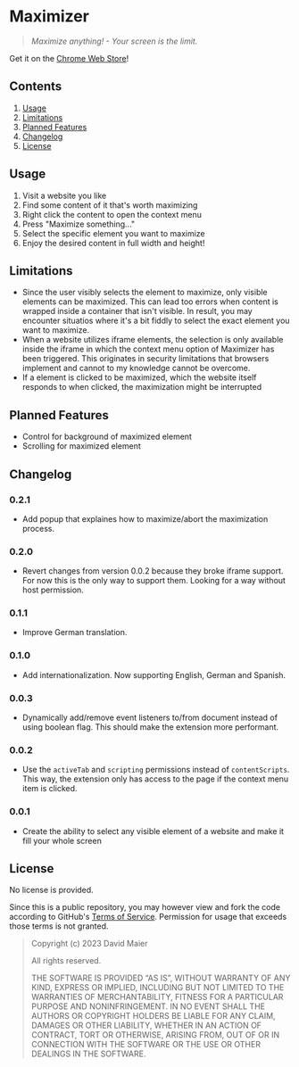 # Maximizer

> *Maximize anything! - Your screen is the limit.*

Get it on the [Chrome Web Store](https://chromewebstore.google.com/detail/maximizer/lmjgdlmpphlpkcbabphldnpicijfdpeb)!

## Contents

1. [Usage](#usage)
1. [Limitations](#limitations)
1. [Planned Features](#planned-features)
1. [Changelog](#changelog)
1. [License](#license)

## Usage

1. Visit a website you like
2. Find some content of it that's worth maximizing
3. Right click the content to open the context menu
4. Press "Maximize something..."
5. Select the specific element you want to maximize
6. Enjoy the desired content in full width and height!

## Limitations

- Since the user visibly selects the element to maximize, only visible elements can be maximized.
  This can lead too errors when content is wrapped inside a container that isn't visible.
  In result, you may encounter situatios where it's a bit fiddly to select the exact element you want to maximize.
- When a website utilizes iframe elements, the selection is only available inside the iframe in which the context menu option of Maximizer has been triggered.
  This originates in security limitations that browsers implement and cannot to my knowledge cannot be overcome.
- If a element is clicked to be maximized, which the website itself responds to when clicked, the maximization might be interrupted

## Planned Features

- Control for background of maximized element
- Scrolling for maximized element

## Changelog

### 0.2.1

- Add popup that explaines how to maximize/abort the maximization process.

### 0.2.0

- Revert changes from version 0.0.2 because they broke iframe support.
  For now this is the only way to support them.
  Looking for a way without host permission.

### 0.1.1

- Improve German translation.

### 0.1.0

- Add internationalization.
  Now supporting English, German and Spanish.

### 0.0.3

- Dynamically add/remove event listeners to/from document instead of using boolean flag.
  This should make the extension more performant.

### 0.0.2

- Use the `activeTab` and `scripting` permissions instead of `contentScripts`.
  This way, the extension only has access to the page if the context menu item is clicked.

### 0.0.1

- Create the ability to select any visible element of a website and make it fill your whole screen

## License

No license is provided.

Since this is a public repository, you may however view and fork the code according to GitHub's [Terms of Service](https://help.github.com/articles/github-terms-of-service).
Permission for usage that exceeds those terms is not granted.

> Copyright (c) 2023 David Maier
>
> All rights reserved.
>
> THE SOFTWARE IS PROVIDED “AS IS”, WITHOUT WARRANTY OF ANY KIND, EXPRESS OR IMPLIED, INCLUDING BUT NOT LIMITED TO THE WARRANTIES OF MERCHANTABILITY, FITNESS FOR A PARTICULAR PURPOSE AND NONINFRINGEMENT. IN NO EVENT SHALL THE AUTHORS OR COPYRIGHT HOLDERS BE LIABLE FOR ANY CLAIM, DAMAGES OR OTHER LIABILITY, WHETHER IN AN ACTION OF CONTRACT, TORT OR OTHERWISE, ARISING FROM, OUT OF OR IN CONNECTION WITH THE SOFTWARE OR THE USE OR OTHER DEALINGS IN THE SOFTWARE.
